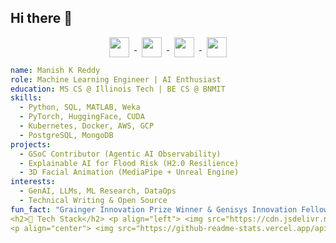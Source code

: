 ## Hi there 👋

<p align="center">
  <a href="mailto:kreddy.manish@gmail.com" title="Email">
    <img src="https://cdn.simpleicons.org/gmail/EA4335/ffffff" width="32" style="margin:0 8px;vertical-align:middle;"/>
  </a>
  <a href="https://manishkreddy.com" title="Website">
    <img src="https://cdn.simpleicons.org/internetarchive/232323/ffffff" width="32" style="margin:0 8px;vertical-align:middle;"/>
  </a>
  <a href="https://www.linkedin.com/in/manishkreddy" title="LinkedIn">
    <img src="https://cdn.simpleicons.org/linkedin/0A66C2/ffffff" width="32" style="margin:0 8px;vertical-align:middle;"/>
  </a>
  <a href="https://www.kaggle.com/manishkreddy" title="Kaggle">
    <img src="https://cdn.simpleicons.org/kaggle/20BEFF/ffffff" width="32" style="margin:0 8px;vertical-align:middle;"/>
  </a>
</p>

```yaml
name: Manish K Reddy
role: Machine Learning Engineer | AI Enthusiast
education: MS CS @ Illinois Tech | BE CS @ BNMIT
skills:
  - Python, SQL, MATLAB, Weka
  - PyTorch, HuggingFace, CUDA
  - Kubernetes, Docker, AWS, GCP
  - PostgreSQL, MongoDB
projects:
  - GSoC Contributor (Agentic AI Observability)
  - Explainable AI for Flood Risk (H2.0 Resilience)
  - 3D Facial Animation (MediaPipe + Unreal Engine)
interests:
  - GenAI, LLMs, ML Research, DataOps
  - Technical Writing & Open Source
fun_fact: "Grainger Innovation Prize Winner & Genisys Innovation Fellow"
<h2>🚀 Tech Stack</h2> <p align="left"> <img src="https://cdn.jsdelivr.net/gh/devicons/devicon/icons/python/python-original.svg" alt="Python" width="38" style="margin-right:10px"/> <img src="https://cdn.jsdelivr.net/gh/devicons/devicon/icons/pytorch/pytorch-original.svg" alt="PyTorch" width="38" style="margin-right:10px"/> <img src="https://cdn.jsdelivr.net/gh/devicons/devicon/icons/docker/docker-original.svg" alt="Docker" width="38" style="margin-right:10px"/> <img src="https://cdn.jsdelivr.net/gh/devicons/devicon/icons/kubernetes/kubernetes-plain.svg" alt="Kubernetes" width="38" style="margin-right:10px"/> <img src="https://cdn.jsdelivr.net/gh/devicons/devicon/icons/postgresql/postgresql-original.svg" alt="PostgreSQL" width="38" style="margin-right:10px"/> <img src="https://cdn.jsdelivr.net/gh/devicons/devicon/icons/mongodb/mongodb-original.svg" alt="MongoDB" width="38" style="margin-right:10px"/> <img src="https://cdn.jsdelivr.net/gh/devicons/devicon/icons/aws/aws-original.svg" alt="AWS" width="38" style="margin-right:10px"/> <img src="https://cdn.jsdelivr.net/gh/devicons/devicon/icons/googlecloud/googlecloud-original.svg" alt="GCP" width="38" style="margin-right:10px"/> <img src="https://cdn.jsdelivr.net/gh/devicons/devicon/icons/matlab/matlab-original.svg" alt="MATLAB" width="38" style="margin-right:10px"/> <img src="https://cdn.jsdelivr.net/gh/devicons/devicon/icons/weka/weka-original.svg" alt="Weka" width="38" style="margin-right:10px"/> <img src="https://cdn.jsdelivr.net/gh/devicons/devicon/icons/huggingface/huggingface-original.svg" alt="HuggingFace" width="38" style="margin-right:10px"/> <img src="https://cdn.jsdelivr.net/gh/devicons/devicon/icons/cuda/cuda-original.svg" alt="CUDA" width="38" style="margin-right:10px"/> </p>
<p align="center"> <img src="https://github-readme-stats.vercel.app/api?username=kredd10&show_icons=true&theme=radical" alt="Manish's GitHub stats" height="160"/> <img src="https://github-readme-stats.vercel.app/api/top-langs/?username=kredd10&layout=compact&theme=radical" height="160"/> </p> <!-- <p align="center"> <img src="https://github.com/kredd10/kredd10/blob/output/github-contribution-grid-snake.svg" alt="snake"/> </p> --> <p align="center"> <img src="https://capsule-render.vercel.app/api?section=footer&type=waving&color=gradient&height=100"/> </p>
